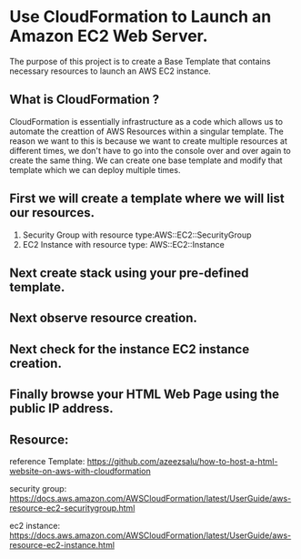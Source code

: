 
# Use CloudFormation to Launch an Amazon EC2 Web Server.

The purpose of this project is to create a Base Template that contains necessary resources to launch an AWS EC2 instance.

## What is CloudFormation ?

CloudFormation is essentially infrastructure as a code which allows us to automate the creattion of AWS Resources within a singular template. The reason we want to this is because we want to create multiple resources at different times, we don't have to go into the console over and over again to create the same thing. We can create one base template and modify that template which we can deploy multiple times.









## First we will create a template where we will list our resources.

1. Security Group with resource type:AWS::EC2::SecurityGroup
2. EC2 Instance with resource type: AWS::EC2::Instance
## Next create stack using your pre-defined template.
## Next observe resource creation.
## Next check for the  instance EC2 instance creation.
## Finally browse your HTML Web Page using the public IP address.
## Resource:
reference Template: https://github.com/azeezsalu/how-to-host-a-html-website-on-aws-with-cloudformation

security group: https://docs.aws.amazon.com/AWSCloudFormation/latest/UserGuide/aws-resource-ec2-securitygroup.html

ec2 instance: https://docs.aws.amazon.com/AWSCloudFormation/latest/UserGuide/aws-resource-ec2-instance.html